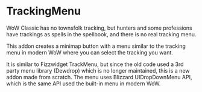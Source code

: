 # TrackingMenu
WoW Classic has no townsfolk tracking, but hunters and some professions have trackings as spells in the spellbook, and there is no real tracking menu.

This addon creates a minimap button with a menu similar to the tracking menu in modern WoW where you can select the tracking you want.

It is similar to Fizzwidget TrackMenu, but since the old code used a 3rd party menu library (Dewdrop) which is no longer maintained, this is a new addon made from scratch.
The menu uses Blizzard UIDropDownMenu API, which is the same API used the built-in menu in modern WoW.
